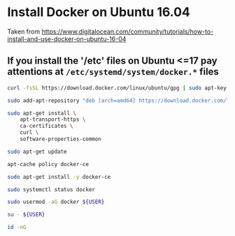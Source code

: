 # Install Docker on Ubuntu 16.04

Taken from
https://www.digitalocean.com/community/tutorials/how-to-install-and-use-docker-on-ubuntu-16-04

## If you install the '/etc' files on Ubuntu <=17 pay attentions at `/etc/systemd/system/docker.*` files

~~~bash
curl -fsSL https://download.docker.com/linux/ubuntu/gpg | sudo apt-key add -

~~~

~~~bash
sudo add-apt-repository "deb [arch=amd64] https://download.docker.com/linux/ubuntu $(lsb_release -cs) stable"
~~~

~~~bash
sudo apt-get install \
    apt-transport-https \
    ca-certificates \
    curl \
    software-properties-common
~~~

~~~bash
sudo apt-get update
~~~

~~~bash
apt-cache policy docker-ce
~~~

~~~bash
sudo apt-get install -y docker-ce
~~~

~~~bash
sudo systemctl status docker
~~~

~~~bash
sudo usermod -aG docker ${USER}
~~~

~~~bash
su - ${USER}
~~~

~~~bash
id -nG
~~~


